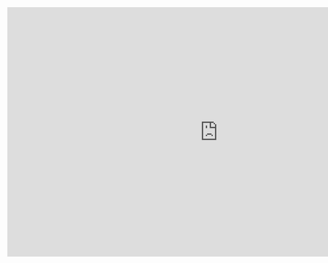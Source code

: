
<div style="width:960px;height:569px">
<iframe src="https://www.youtube.com/embed/GmzLX8IJHGg?&autoplay=1" frameborder="0" frameborder="0" width="960" height="569" allowfullscreen="true" mozallowfullscreen="true" webkitallowfullscreen="true"></iframe>
</div>
